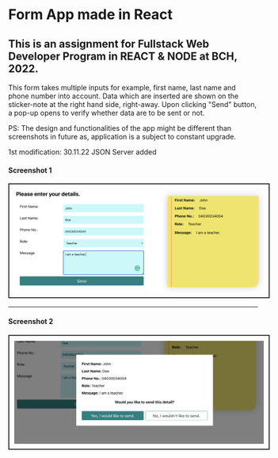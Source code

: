 # Form App made in React

## This is an assignment for Fullstack Web Developer Program in REACT & NODE at BCH, 2022.

This form takes multiple inputs for example, first name, last name and phone number into account. Data which are inserted are shown on the sticker-note at the right hand side, right-away. Upon clicking "Send" button, a pop-up opens to verify whether data are to be sent or not.

PS: The design and functionalities of the app might be different than screenshots in future as, application is a subject to constant upgrade.

1st modification: 30.11.22 JSON Server added

#### Screenshot 1

<img src="src/assets/screenshot_1.png" alt="screenshot of a react form app" style="width: 750px; border: 2px solid #333; padding: 10px;"/>
<hr>

#### Screenshot 2

<img src="src/assets/screenshot_2.png" alt="screenshot of a react form app" style="width: 750px; border: 2px solid #333; padding: 10px;"/>
